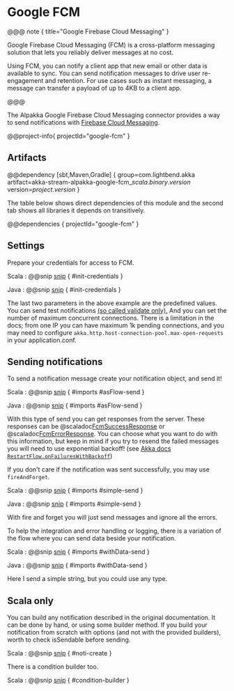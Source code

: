# Google FCM

@@@ note { title="Google Firebase Cloud Messaging" }

Google Firebase Cloud Messaging (FCM) is a cross-platform messaging solution that lets you reliably deliver messages at no cost.

Using FCM, you can notify a client app that new email or other data is available to sync. You can send notification messages to drive user re-engagement and retention. For use cases such as instant messaging, a message can transfer a payload of up to 4KB to a client app.

@@@

The Alpakka Google Firebase Cloud Messaging connector provides a way to send notifications with [Firebase Cloud Messaging](https://firebase.google.com/docs/cloud-messaging/).

@@project-info{ projectId="google-fcm" }

## Artifacts

@@dependency [sbt,Maven,Gradle] {
  group=com.lightbend.akka
  artifact=akka-stream-alpakka-google-fcm_$scala.binary.version$
  version=$project.version$
}

The table below shows direct dependencies of this module and the second tab shows all libraries it depends on transitively.

@@dependencies { projectId="google-fcm" }


## Settings

Prepare your credentials for access to FCM.

Scala
: @@snip [snip](/google-fcm/src/test/scala/docs/scaladsl/FcmExamples.scala) { #init-credentials }

Java
: @@snip [snip](/google-fcm/src/test/java/docs/javadsl/FcmExamples.java) { #init-credentials }

The last two parameters in the above example are the predefined values. 
You can send test notifications [(so called validate only).](https://firebase.google.com/docs/reference/fcm/rest/v1/projects.messages/send)
And you can set the number of maximum concurrent connections.
There is a limitation in the docs; from one IP you can have maximum 1k pending connections, 
and you may need to configure `akka.http.host-connection-pool.max-open-requests` in your application.conf.


## Sending notifications

To send a notification message create your notification object, and send it!

Scala
: @@snip [snip](/google-fcm/src/test/scala/docs/scaladsl/FcmExamples.scala) { #imports #asFlow-send }

Java
: @@snip [snip](/google-fcm/src/test/java/docs/javadsl/FcmExamples.java) { #imports #asFlow-send }

With this type of send you can get responses from the server.
These responses can be @scaladoc[FcmSuccessResponse](akka.stream.alpakka.google.firebase.fcm.FcmSuccessResponse) or @scaladoc[FcmErrorResponse](akka.stream.alpakka.google.firebase.fcm.FcmErrorResponse). 
You can choose what you want to do with this information, but keep in mind
if you try to resend the failed messages you will need to use exponential backoff! (see [Akka docs `RestartFlow.onFailuresWithBackoff`](https://doc.akka.io/docs/akka/current/stream/operators/RestartFlow/onFailuresWithBackoff.html))

If you don't care if the notification was sent successfully, you may use `fireAndForget`.

Scala
: @@snip [snip](/google-fcm/src/test/scala/docs/scaladsl/FcmExamples.scala) { #imports #simple-send }

Java
: @@snip [snip](/google-fcm/src/test/java/docs/javadsl/FcmExamples.java) { #imports #simple-send }

With fire and forget you will just send messages and ignore all the errors.

To help the integration and error handling or logging, there is a variation of the flow where you can send data beside your notification.

Scala
: @@snip [snip](/google-fcm/src/test/scala/docs/scaladsl/FcmExamples.scala) { #imports #withData-send }

Java
: @@snip [snip](/google-fcm/src/test/java/docs/javadsl/FcmExamples.java) { #imports #withData-send }

Here I send a simple string, but you could use any type.

## Scala only

You can build any notification described in the original documentation.
It can be done by hand, or using some builder method.
If you build your notification from scratch with options (and not with the provided builders), worth to check isSendable before sending.

Scala
: @@snip [snip](/google-fcm/src/test/scala/docs/scaladsl/FcmExamples.scala) { #noti-create }

There is a condition builder too.

Scala
: @@snip [snip](/google-fcm/src/test/scala/docs/scaladsl/FcmExamples.scala) { #condition-builder }
